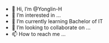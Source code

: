 - 👋 Hi, I’m @Yonglin-H
- 👀 I’m interested in ...
- 🌱 I’m currently learning Bachelor of IT
- 💞️ I’m looking to collaborate on ...
- 📫 How to reach me ...

<!---
Yonglin-H/Yonglin-H is a ✨ special ✨ repository because its `README.md` (this file) appears on your GitHub profile.
You can click the Preview link to take a look at your changes.
--->
